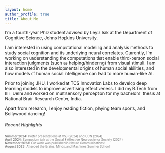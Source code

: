 ```yaml
---
layout: home
author_profile: true
title: About Me
---
```

I’m a fourth-year PhD student advised by Leyla Isik at the Department of Cognitive Science, Johns Hopkins University.

I am interested in using computational modeling and analysis methods to study social cognition and its underlying neural correlates. Currently, I’m working on understanding the computations that enable third-person social interaction judgments (such as helping/hindering) from visual stimuli. I am also interested in the developmental origins of human social abilities, and how models of human social intelligence can lead to more human-like AI.

Prior to joining JHU, I worked at TCS Innovation Labs to develop deep learning models to improve advertising effectiveness. I did my B.Tech from IIIT Delhi and worked on multisensory perception for my bachelors’ thesis at National Brain Research Center, India.

Apart from research, I enjoy reading fiction, playing team sports, and Bollywood dancing!

##### <span style="color: #696969;">Recent Highlights</span>

<p style="color: #7d7d7d; font-size: 0.7em;">
<strong>Summer 2024:</strong> Poster presentations at VSS (2024) and CCN (2024) <br>
<strong>April 2024:</strong> Symposium talk at the Social & Affective Neuroscience Society (2024) <br>
<strong>November 2023:</strong> Our work was published in Nature Communications! <br>
<strong>August 2023:</strong> Attended the Brains, Minds, and Machines Summer School <br>
</p>



